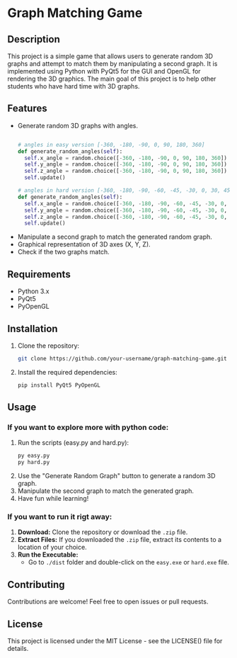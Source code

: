 # Graph Matching Game

## Description
This project is a simple game that allows users to generate random 3D graphs and attempt to match them by manipulating a second graph. It is implemented using Python with PyQt5 for the GUI and OpenGL for rendering the 3D graphics. The main goal of this project is to help other students who have hard time with 3D graphs.

## Features
- Generate random 3D graphs with angles.
  ```python
  
  # angles in easy version [-360, -180, -90, 0, 90, 180, 360]
  def generate_random_angles(self):
    self.x_angle = random.choice([-360, -180, -90, 0, 90, 180, 360])
    self.y_angle = random.choice([-360, -180, -90, 0, 90, 180, 360])
    self.z_angle = random.choice([-360, -180, -90, 0, 90, 180, 360])
    self.update()
  
  # angles in hard version [-360, -180, -90, -60, -45, -30, 0, 30, 45, 60, 90, 180, 360]
  def generate_random_angles(self):
    self.x_angle = random.choice([-360, -180, -90, -60, -45, -30, 0, 30, 45, 60, 90, 180, 360])
    self.y_angle = random.choice([-360, -180, -90, -60, -45, -30, 0, 30, 45, 60, 90, 180, 360])
    self.z_angle = random.choice([-360, -180, -90, -60, -45, -30, 0, 30, 45, 60, 90, 180, 360])
    self.update()
  
  ```
- Manipulate a second graph to match the generated random graph.
- Graphical representation of 3D axes (X, Y, Z).
- Check if the two graphs match.

## Requirements
- Python 3.x
- PyQt5
- PyOpenGL

## Installation
1. Clone the repository:
   ```bash
   git clone https://github.com/your-username/graph-matching-game.git
   ```
2. Install the required dependencies:
   ```bash
   pip install PyQt5 PyOpenGL
   ```

## Usage
### If you want to explore more with python code:
1. Run the scripts (easy.py and hard.py):
   ```bash
   py easy.py
   py hard.py
   ```
2. Use the "Generate Random Graph" button to generate a random 3D graph.
3. Manipulate the second graph to match the generated graph.
4. Have fun while learning!

### If you want to run it rigt away:
1. **Download:** Clone the repository or download the `.zip` file.
2. **Extract Files:** If you downloaded the `.zip` file, extract its contents to a location of your choice.
3. **Run the Executable:**
    - Go to `./dist` folder and double-click on the `easy.exe` or `hard.exe` file.


## Contributing
Contributions are welcome! Feel free to open issues or pull requests.

## License
This project is licensed under the MIT License - see the LICENSE() file for details.
